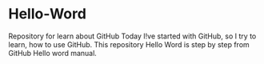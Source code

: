 # Hello-Word
Repository for learn about GitHub
Today I!ve started with GitHub, so I try to learn, how to use GitHub.
This repository Hello Word is step by step from GitHub Hello word manual.
